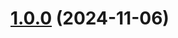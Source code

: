 # [1.0.0](https://github.com/jackytungArticulateAI/demo-release/compare/v0.0.2...v1.0.0) (2024-11-06)



